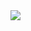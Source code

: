 <img src="https://capsule-render.vercel.app/api?type=waving&color=auto&height=200&section=header&text=capsule%20render&fontSize=90" />
